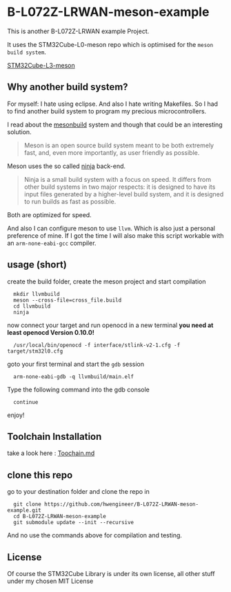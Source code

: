 # B-L072Z-LRWAN-meson-example

This is another B-L072Z-LRWAN example Project.

It uses the STM32Cube-L0-meson repo which is optimised for the `meson build system`.

[STM32Cube-L3-meson](https://github.com/hwengineer/STM32Cube-L0-meson)


## Why another build system?
For myself: I hate using eclipse. And also I hate writing Makefiles.
So I had to find another build system to program my precious microcontrollers.

I read about the [mesonbuild](http://mesonbuild.com/) system and though that could be an interesting solution.

>Meson is an open source build system meant to be both extremely fast, and, even more importantly, as user friendly as possible.

Meson uses the so called [ninja](https://ninja-build.org/) back-end.

>Ninja is a small build system with a focus on speed. It differs from other build systems in two major respects: it is designed to have its input files generated by a higher-level build system, and it is designed to run builds as fast as possible.

Both are optimized for speed.

And also I can configure meson to use `llvm`. Which is also just a personal preference of mine.
If I got the time I will also make this script workable with an `arm-none-eabi-gcc` compiler.

## usage (short)

create the build folder, create the meson project and start compilation

      mkdir llvmbuild
      meson --cross-file=cross_file.build
      cd llvmbuild
      ninja

now connect your target and run openocd in a new terminal **you need at least openocd Version 0.10.0!**

      /usr/local/bin/openocd -f interface/stlink-v2-1.cfg -f target/stm32l0.cfg

goto your first terminal and start the `gdb` session

      arm-none-eabi-gdb -q llvmbuild/main.elf

Type the following command into the gdb console

      continue

enjoy!

## Toolchain Installation

take a look here : [Toochain.md](https://github.com/hwengineer/STM32F3Discovery-meson-example/blob/master/Toolchain.md)

## clone this repo

go to your destination folder and clone the repo in

      git clone https://github.com/hwengineer/B-L072Z-LRWAN-meson-example.git
      cd B-L072Z-LRWAN-meson-example
      git submodule update --init --recursive

And no use the commands above for compilation and testing.


## License
Of course the STM32Cube Library is under its own license, all other stuff under my chosen MIT License
